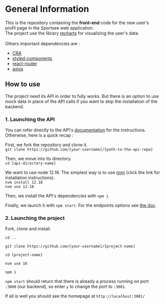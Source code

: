 # General Information

This is the repository containing the **front-end** code for the new user's profil page in the Sportsee web application.\
The project use the library [recharts](https://recharts.org/) for visualizing the user's data.\
\
Others important dependencies are :
- [CRA](https://create-react-app.dev/)
- [styled-components](https://styled-components.com/)
- [react-router](https://reactrouter.com/)
- [axios](https://axios-http.com/)

## How to use
The project need its API in order to fully works. But there is an option to use mock data in place of the API calls if you want to skip the installation of the backend.

### 1. Launching the API
You can refer directly to the API's [documentation](https://github.com/OpenClassrooms-Student-Center/P9-front-end-dashboard) for the instructions.
Otherwise, here is a quick recap :

First, we fork the repository and clone it.\
`git clone https://github.com/[your-username]/[path-to-the-api-repo]`

Then, we move into its directory.\
`cd [api-directory-name]`

We want to use node 12.18. The simplest way is to use [nvm](https://github.com/nvm-sh/nvm) (click the link for installation instructions).\
`nvm install 12.18`\
`nvm use 12.18`

Then, we install the API's dependencies with `npm i`

Finally, we launch it with `npm start`. For the endpoints options see [the doc](https://github.com/OpenClassrooms-Student-Center/P9-front-end-dashboard#41-possible-endpoints).

### 2. Launching the project

Fork, clone and install.

`cd ..`

`git clone https://github.com/[your-username]/[project-name]`


`cd [project-name]`


`nvm use 16`


`npm i`


`npm start` should return that there is already a process running on port `:3000` (our backend), so enter `y` to change the port to `:3001`.

If all is well you should see the homepage at `http://localhost:3001/`
